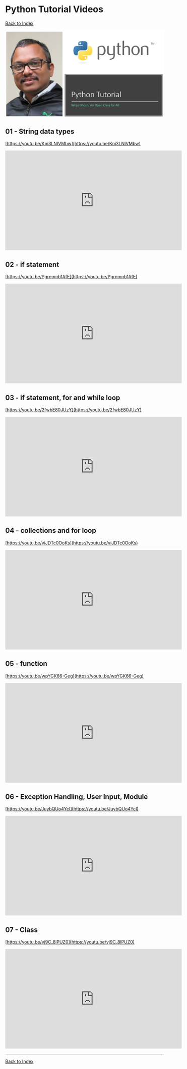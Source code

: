 # Python Tutorial Videos

[Back to Index](index.md)

![Banner](img/Python-Tutorial-Banner.png)

## 01 - String data types

[https://youtu.be/Kni3LNIVMbw](https://youtu.be/Kni3LNIVMbw)

<iframe width="560" height="315" src="https://www.youtube.com/embed/Kni3LNIVMbw" title="YouTube video player" frameborder="0" allow="accelerometer; autoplay; clipboard-write; encrypted-media; gyroscope; picture-in-picture" allowfullscreen></iframe>

## 02 - if statement

[https://youtu.be/Pgrnmnb1AfE](https://youtu.be/Pgrnmnb1AfE)

<iframe width="560" height="315" src="https://www.youtube.com/embed/Pgrnmnb1AfE" title="YouTube video player" frameborder="0" allow="accelerometer; autoplay; clipboard-write; encrypted-media; gyroscope; picture-in-picture" allowfullscreen></iframe>

## 03 - if statement, for and while loop

[https://youtu.be/2fwbE80JUzY](https://youtu.be/2fwbE80JUzY)

<iframe width="560" height="315" src="https://www.youtube.com/embed/2fwbE80JUzY" title="YouTube video player" frameborder="0" allow="accelerometer; autoplay; clipboard-write; encrypted-media; gyroscope; picture-in-picture" allowfullscreen></iframe>

## 04 - collections and for loop

[https://youtu.be/viJDTc0OoKs](https://youtu.be/viJDTc0OoKs)

<iframe width="560" height="315" src="https://www.youtube.com/embed/viJDTc0OoKs" title="YouTube video player" frameborder="0" allow="accelerometer; autoplay; clipboard-write; encrypted-media; gyroscope; picture-in-picture" allowfullscreen></iframe>


## 05 - function

[https://youtu.be/wpYGK66-Geg](https://youtu.be/wpYGK66-Geg)

<iframe width="560" height="315" src="https://www.youtube.com/embed/wpYGK66-Geg" title="YouTube video player" frameborder="0" allow="accelerometer; autoplay; clipboard-write; encrypted-media; gyroscope; picture-in-picture" allowfullscreen></iframe>

## 06 - Exception Handling, User Input, Module

[https://youtu.be/JuybQUo4YcI](https://youtu.be/JuybQUo4YcI)

<iframe width="560" height="315" src="https://www.youtube.com/embed/JuybQUo4YcI" title="YouTube video player" frameborder="0" allow="accelerometer; autoplay; clipboard-write; encrypted-media; gyroscope; picture-in-picture" allowfullscreen></iframe>

## 07 - Class

[https://youtu.be/vj9C_8lPUZ0](https://youtu.be/vj9C_8lPUZ0)

<iframe width="560" height="315" src="https://www.youtube.com/embed/vj9C_8lPUZ0" title="YouTube video player" frameborder="0" allow="accelerometer; autoplay; clipboard-write; encrypted-media; gyroscope; picture-in-picture" allowfullscreen></iframe>

---

[Back to Index](index.md)
